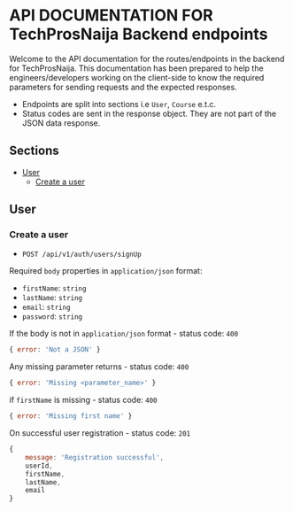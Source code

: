 # API DOCUMENTATION FOR TechProsNaija Backend endpoints

Welcome to the API documentation for the routes/endpoints in the backend for TechProsNaija. This documentation has been prepared to help the engineers/developers working on the client-side to know the required parameters for sending requests and the expected responses.

- Endpoints are split into sections i.e `User`, `Course` e.t.c.
- Status codes are sent in the response object. They are not part of the JSON data response.

## Sections
- [User](#user)
    - [Create a user](#create-a-user)

## User

### Create a user
- `POST /api/v1/auth/users/signUp`

Required `body` properties in `application/json` format:
- `firstName`: `string`
- `lastName`: `string`
- `email`: `string`
- `password`: `string`

If the body is not in `application/json` format - status code: `400`
```js
{ error: 'Not a JSON' }
```

Any missing parameter returns - status code: `400`
```js
{ error: 'Missing <parameter_name>' }
```

if `firstName` is missing - status code: `400`
```js
{ error: 'Missing first name' }
```

On successful user registration - status code: `201`
```js
{ 
    message: 'Registration successful',
    userId,
    firstName,
    lastName,
    email 
}
```